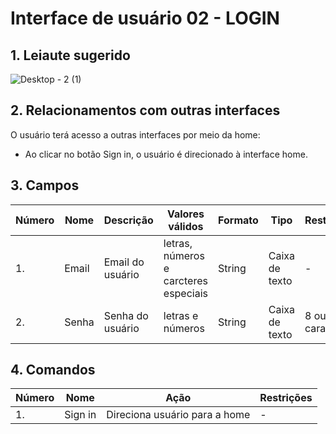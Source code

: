 # Interface de usuário 02 - LOGIN

## 1. Leiaute sugerido

![Desktop - 2 (1)](https://user-images.githubusercontent.com/58401291/111384904-cdb81680-8688-11eb-9d3b-d848bb36ada8.jpg)

## 2. Relacionamentos com outras interfaces

O usuário terá acesso a outras interfaces por meio da home:
- Ao clicar no botão Sign in, o usuário é direcionado à interface home.

## 3. Campos

| **Número** | **Nome** | **Descrição** | **Valores válidos** | **Formato** | **Tipo** | **Restrições** |
| --- | --- | --- | --- | --- | --- | --- |
|1. |Email|Email do usuário|letras, números e carcteres especiais|String|Caixa de texto|-|
|2. |Senha|Senha do usuário|letras e números|String|Caixa de texto|8 ou mais caracteres|

## 4. Comandos

| **Número** | **Nome** | **Ação** | **Restrições** |
| --- | --- | --- | --- |
|1. |Sign in|Direciona usuário para a home|-|

